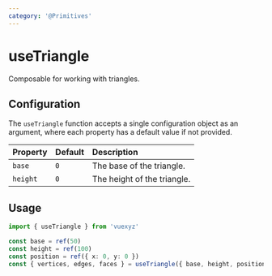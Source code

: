 ```yaml
---
category: '@Primitives'
---
```


<script setup>
    import UseTriangleDemo from '../demo/components/useTriangleDemo.vue';
</script>

# useTriangle

Composable for working with triangles.

<UseTriangleDemo />

## Configuration

The `useTriangle` function accepts a single configuration object as an argument, where each property has a default value if not provided.

| Property   | Default          | Description                              |
|:-----------|:-----------------|:-----------------------------------------|
| `base`     | `0`              | The base of the triangle.                |
| `height`   | `0`              | The height of the triangle.              |

<!--@include: ./shared/config.md-->

## Usage

```ts
import { useTriangle } from 'vuexyz'

const base = ref(50)
const height = ref(100)
const position = ref({ x: 0, y: 0 })
const { vertices, edges, faces } = useTriangle({ base, height, position })
```

<!--@include: ./shared/return.md-->
